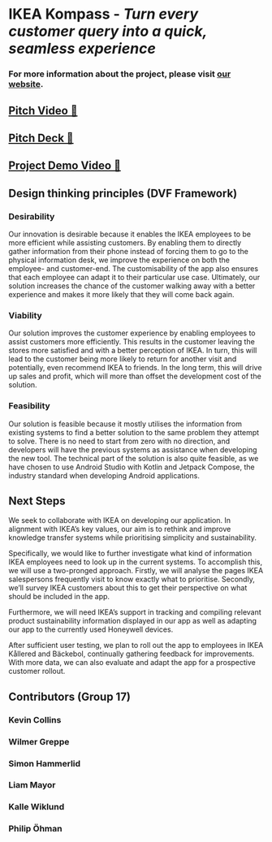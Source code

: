# IKEA Kompass - *Turn every customer query into a quick, seamless experience*

### For more information about the project, please visit [our website](https://ikeakompass-team17.vercel.app/).

## [Pitch Video 🎥](https://www.youtube.com/watch?v=oFawzp-6LYo&feature=youtu.be)

## [Pitch Deck 🚀](https://docs.google.com/presentation/d/e/2PACX-1vQkKkkUUICZ53g4VUixNr_EQwQ0z7eW6CIL3wNbbPtgSz-rha3t4i8eaz8snPuwIMGuJ2jmhpa6iByH/pub?start=false&loop=false&delayms=3000)

## [Project Demo Video 📱](https://ikeakompass-team17.vercel.app/demo_pitch#demo)

## Design thinking principles (DVF Framework)

### Desirability

Our innovation is desirable because it enables the IKEA employees to be more efficient while assisting customers. By enabling them to directly gather information from their phone instead of forcing them to go to the physical information desk, we improve the experience on both the employee- and customer-end. The customisability of the app also ensures that each employee can adapt it to their particular use case. Ultimately, our solution increases the chance of the customer walking away with a better experience and makes it more likely that they will come back again.

### Viability

Our solution improves the customer experience by enabling employees to assist customers more efficiently. This results in the customer leaving the stores more satisfied and with a better perception of IKEA. In turn, this will lead to the customer being more likely to return for another visit and potentially, even recommend IKEA to friends. In the long term, this will drive up sales and profit, which will more than offset the development cost of the solution.

### Feasibility

Our solution is feasible because it mostly utilises the information from existing systems to find a better solution to the same problem they attempt to solve. There is no need to start from zero with no direction, and developers will have the previous systems as assistance when developing the new tool. The technical part of the solution is also quite feasible, as we have chosen to use Android Studio with Kotlin and Jetpack Compose, the industry standard when developing Android applications.

## Next Steps

We seek to collaborate with IKEA on developing our application. In alignment with IKEA’s key values, our aim is to rethink and improve knowledge transfer systems while prioritising simplicity and sustainability.

Specifically, we would like to further investigate what kind of information IKEA employees need to look up in the current systems. To accomplish this, we will use a two-pronged approach. Firstly, we will analyse the pages IKEA salespersons frequently visit to know exactly what to prioritise. Secondly, we’ll survey IKEA customers about this to get their perspective on what should be included in the app.

Furthermore, we will need IKEA’s support in tracking and compiling relevant product sustainability information displayed in our app as well as adapting our app to the currently used Honeywell devices. 

After sufficient user testing, we plan to roll out the app to employees in IKEA Kållered and Bäckebol, continually gathering feedback for improvements. With more data, we can also evaluate and adapt the app for a prospective customer rollout.


## Contributors (Group 17)

### Kevin Collins

### Wilmer Greppe

### Simon Hammerlid 

### Liam Mayor

### Kalle Wiklund

### Philip Öhman